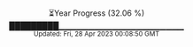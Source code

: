 <p align="center">
⏳Year Progress (32.06 %) <br>
█████████▁▁▁▁▁▁▁▁▁▁▁▁▁▁▁▁▁▁▁▁▁ <br>
<sub>Updated: Fri, 28 Apr 2023 00:08:50 GMT</sub>
</p>

